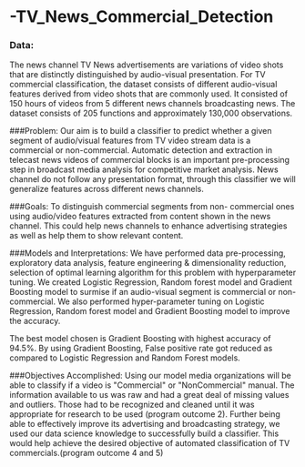 # -TV_News_Commercial_Detection
### Data:
The news channel TV News advertisements are variations of video shots that are distinctly
distinguished by audio-visual presentation. For TV commercial classification, the dataset
consists of different audio-visual features derived from video shots that are commonly used. It
consisted of 150 hours of videos from 5 different news channels broadcasting news. The
dataset consists of 205 functions and approximately 130,000 observations.

###Problem:
Our aim is to build a classifier to predict whether a given segment of audio/visual features
from TV video stream data is a commercial or non-commercial. Automatic detection and
extraction in telecast news videos of commercial blocks is an important pre-processing step in
broadcast media analysis for competitive market analysis. News channel do not follow any
presentation format, through this classifier we will generalize features across different news
channels.

###Goals:
To distinguish commercial segments from non- commercial ones using audio/video features
extracted from content shown in the news channel. This could help news channels to
enhance advertising strategies as well as help them to show relevant content.

###Models and Interpretations:
We have performed data pre-processing, exploratory data analysis, feature engineering &
dimensionality reduction, selection of optimal learning algorithm for this problem with
hyperparameter tuning. We created Logistic Regression, Random forest model and Gradient
Boosting model to surmise if an audio-visual segment is commercial or non-commercial. We
also performed hyper-parameter tuning on Logistic Regression, Random forest model and
Gradient Boosting model to improve the accuracy.

The best model chosen is Gradient Boosting with highest accuracy of 94.5%. By using Gradient
Boosting, False positive rate got reduced as compared to Logistic Regression and Random
Forest models.

###Objectives Accomplished:
Using our model media organizations will be able to classify if a video is "Commercial" or "NonCommercial" manual. The information available to us was raw and had a great deal of missing values and outliers. Those had to be recognized and cleaned until it was appropriate for research
to be used (program outcome 2). Further being able to effectively improve its advertising and
broadcasting strategy, we used our data science knowledge to successfully build a classifier. This
would help achieve the desired objective of automated classification of TV
commercials.(program outcome 4 and 5)
